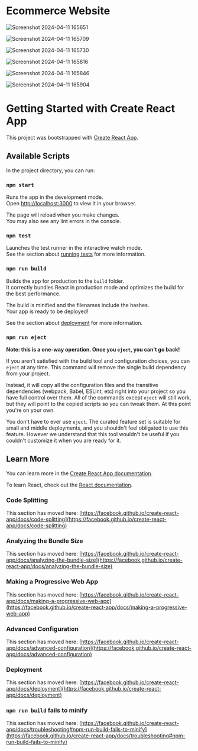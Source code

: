 # Ecommerce Website

![Screenshot 2024-04-11 165651](https://github.com/Akash02032002/Ecommerce-client/assets/84145371/a482fc7d-8176-41e8-a0fa-aafda0511d19)

![Screenshot 2024-04-11 165709](https://github.com/Akash02032002/Ecommerce-client/assets/84145371/949fc30f-4ff1-4ab9-b4f0-59df871ea5ea)

![Screenshot 2024-04-11 165730](https://github.com/Akash02032002/Ecommerce-client/assets/84145371/fb75e193-2e49-44f8-b508-39d30cf81b22)

![Screenshot 2024-04-11 165816](https://github.com/Akash02032002/Ecommerce-client/assets/84145371/7419b22b-dd20-457d-9b01-7e0df0b46ce2)

![Screenshot 2024-04-11 165846](https://github.com/Akash02032002/Ecommerce-client/assets/84145371/ab37b22b-a973-4b7a-8146-a62bcb69aed3)

![Screenshot 2024-04-11 165904](https://github.com/Akash02032002/Ecommerce-client/assets/84145371/97f85edc-7d26-4f8d-b1ce-efb4a5038a43)




# Getting Started with Create React App

This project was bootstrapped with [Create React App](https://github.com/facebook/create-react-app).

## Available Scripts

In the project directory, you can run:

### `npm start`

Runs the app in the development mode.\
Open [http://localhost:3000](http://localhost:3000) to view it in your browser.

The page will reload when you make changes.\
You may also see any lint errors in the console.

### `npm test`

Launches the test runner in the interactive watch mode.\
See the section about [running tests](https://facebook.github.io/create-react-app/docs/running-tests) for more information.

### `npm run build`

Builds the app for production to the `build` folder.\
It correctly bundles React in production mode and optimizes the build for the best performance.

The build is minified and the filenames include the hashes.\
Your app is ready to be deployed!

See the section about [deployment](https://facebook.github.io/create-react-app/docs/deployment) for more information.

### `npm run eject`

**Note: this is a one-way operation. Once you `eject`, you can't go back!**

If you aren't satisfied with the build tool and configuration choices, you can `eject` at any time. This command will remove the single build dependency from your project.

Instead, it will copy all the configuration files and the transitive dependencies (webpack, Babel, ESLint, etc) right into your project so you have full control over them. All of the commands except `eject` will still work, but they will point to the copied scripts so you can tweak them. At this point you're on your own.

You don't have to ever use `eject`. The curated feature set is suitable for small and middle deployments, and you shouldn't feel obligated to use this feature. However we understand that this tool wouldn't be useful if you couldn't customize it when you are ready for it.

## Learn More

You can learn more in the [Create React App documentation](https://facebook.github.io/create-react-app/docs/getting-started).

To learn React, check out the [React documentation](https://reactjs.org/).

### Code Splitting

This section has moved here: [https://facebook.github.io/create-react-app/docs/code-splitting](https://facebook.github.io/create-react-app/docs/code-splitting)

### Analyzing the Bundle Size

This section has moved here: [https://facebook.github.io/create-react-app/docs/analyzing-the-bundle-size](https://facebook.github.io/create-react-app/docs/analyzing-the-bundle-size)

### Making a Progressive Web App

This section has moved here: [https://facebook.github.io/create-react-app/docs/making-a-progressive-web-app](https://facebook.github.io/create-react-app/docs/making-a-progressive-web-app)

### Advanced Configuration

This section has moved here: [https://facebook.github.io/create-react-app/docs/advanced-configuration](https://facebook.github.io/create-react-app/docs/advanced-configuration)

### Deployment

This section has moved here: [https://facebook.github.io/create-react-app/docs/deployment](https://facebook.github.io/create-react-app/docs/deployment)

### `npm run build` fails to minify

This section has moved here: [https://facebook.github.io/create-react-app/docs/troubleshooting#npm-run-build-fails-to-minify](https://facebook.github.io/create-react-app/docs/troubleshooting#npm-run-build-fails-to-minify)
#

